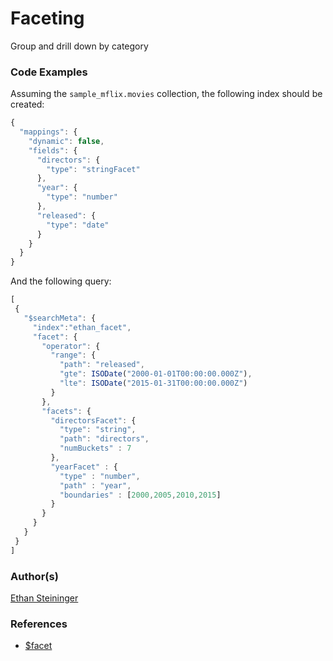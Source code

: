 # Faceting

Group and drill down by category

### Code Examples

Assuming the `sample_mflix.movies` collection, the following index should be created:

```javascript
{
  "mappings": {
    "dynamic": false,
    "fields": {
      "directors": {
        "type": "stringFacet"
      },
      "year": {
        "type": "number"
      },
      "released": {
        "type": "date"
      }
    }
  }
}
```

And the following query:

```javascript
[
 {
   "$searchMeta": {
     "index":"ethan_facet",
     "facet": {
       "operator": {
         "range": {
           "path": "released",
           "gte": ISODate("2000-01-01T00:00:00.000Z"),
           "lte": ISODate("2015-01-31T00:00:00.000Z")
         }
       },
       "facets": {
         "directorsFacet": {
           "type": "string",
           "path": "directors",
           "numBuckets" : 7
         },
         "yearFacet" : {
           "type" : "number",
           "path" : "year",
           "boundaries" : [2000,2005,2010,2015]
         }
       }
     }
   }
 }
]
```

### Author(s)

[Ethan Steininger](https://github.com/esteininger)

### References

- [$facet](https://docs.atlas.mongodb.com/reference/atlas-search/facet)
